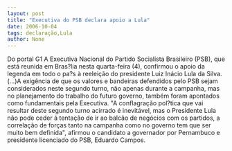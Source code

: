 ```yaml
---
layout: post
title: "Executiva do PSB declara apoio a Lula"
date: 2006-10-04
tags: declaração,Lula
author: None
---
```

Do portal G1
A Executiva Nacional do Partido Socialista Brasileiro (PSB), que está reunida em Bras?lia nesta quarta-feira (4), confirmou o apoio da legenda em todo o pa?s à reeleição do presidente Luiz Inácio Lula da Silva. 
(...)A exigência de que os valores e bandeiras defendidos pelo PSB sejam considerados neste segundo turno, não apenas durante a campanha, mas no planejamento do trabalho do futuro governo, também foram apontados como fundamentais pela Executiva. \"A conflagração pol?tica que vai resultar deste segundo turno acirrado é inevitável, mas o Presidente Lula não pode ceder à tentação de ir ao balcão de negócios com os partidos, a correlação de forças tanto na campanha como no governo tem que ser muito bem definida\", afirmou o candidato a governador por Pernambuco e presidente licenciado do PSB, Eduardo Campos. 